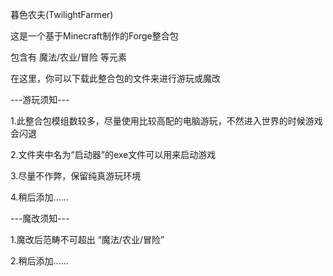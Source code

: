 暮色农夫(TwilightFarmer)

这是一个基于Minecraft制作的Forge整合包

包含有 魔法/农业/冒险 等元素

在这里，你可以下载此整合包的文件来进行游玩或魔改


---游玩须知---


1.此整合包模组数较多，尽量使用比较高配的电脑游玩，不然进入世界的时候游戏会闪退 

2.文件夹中名为“启动器”的exe文件可以用来启动游戏 

3.尽量不作弊，保留纯真游玩环境 

4.稍后添加...... 


---魔改须知---


1.魔改后范畴不可超出 “魔法/农业/冒险” 

2.稍后添加...... 
